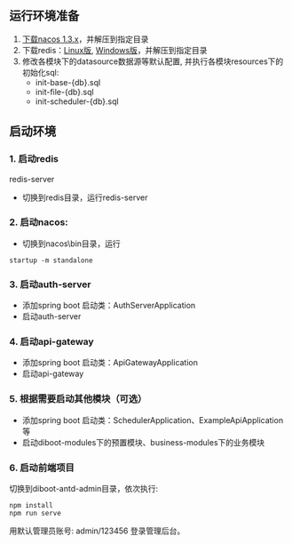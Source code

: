 ## 运行环境准备
1. [下载nacos 1.3.x](https://github.com/alibaba/nacos/releases/tag/1.3.2)，并解压到指定目录
2. 下载redis：[Linux版](https://redis.io/download), [Windows版](https://github.com/tporadowski/redis/releases)，并解压到指定目录
3. 修改各模块下的datasource数据源等默认配置, 并执行各模块resources下的初始化sql:
    * init-base-{db}.sql
    * init-file-{db}.sql
    * init-scheduler-{db}.sql

## 启动环境
### 1. 启动redis
redis-server
- 切换到redis目录，运行redis-server

### 2. 启动nacos:
- 切换到nacos\bin目录，运行
~~~    
startup -m standalone
~~~

### 3. 启动auth-server
- 添加spring boot 启动类：AuthServerApplication
- 启动auth-server

### 4. 启动api-gateway
- 添加spring boot 启动类：ApiGatewayApplication
- 启动api-gateway

### 5. 根据需要启动其他模块（可选）
- 添加spring boot 启动类：SchedulerApplication、ExampleApiApplication等
- 启动diboot-modules下的预置模块、business-modules下的业务模块

### 6. 启动前端项目
切换到diboot-antd-admin目录，依次执行:
~~~
npm install
npm run serve
~~~
用默认管理员账号: admin/123456 登录管理后台。
